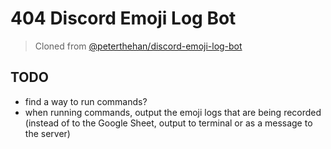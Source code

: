 # 404 Discord Emoji Log Bot

> Cloned from [@peterthehan/discord-emoji-log-bot](https://github.com/peterthehan/discord-emoji-log-bot)

## TODO
- find a way to run commands?
- when running commands, output the emoji logs that are being recorded (instead of to the Google Sheet, output to terminal or as a message to the server)